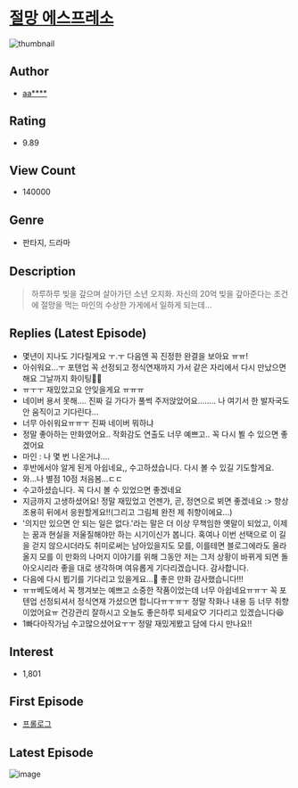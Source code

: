 # [절망 에스프레소](https://comic.naver.com/bestChallenge/list?titleId=764215)
![thumbnail](https://image-comic.pstatic.net/user_contents_data/challenge_comic/2021/04/06/342195/thumbnail_202x1647d5806c4_b94d_47da_b1ac_cd4432849894_00000312.JPEG)

## Author
- [aa****](https://comic.naver.com/artistTitle?id=342195)

## Rating
- 9.89

## View Count
- 140000

## Genre
- 판타지, 드라마

## Description
> 하루하루 빚을 갚으며 살아가던 소년 오지화. 자신의 20억 빚을 갚아준다는 조건에 절망을 먹는 마인의 수상한 가게에서 일하게 되는데...

## Replies (Latest Episode)
- 몇년이 지나도 기다릴게요 ㅜ.ㅜ 다음엔 꼭 진정한 완결을 보아요 ㅠㅠ!
- 아쉬워요...ㅜ 포텐업 꼭 선정되고 정식연재까지 가서 같은 자리에서 다시 만났으면 해요 그날까지 화이팅👊👊
- ㅠㅜㅜ 재밌았고요 안잊을게요 ㅠㅠㅠ
- 네이버 용서 못해.... 진짜 길 가다가 풀썩 주저앉았어요........ 나 여기서 한 발자국도 안 움직이고 기다린다...
- 너무 아쉬워요ㅠㅠㅜ 진짜 네이버 뭐하냐
- 정말 좋아하는 만화였어요.. 작화감도 연출도 너무 예쁘고.. 꼭 다시 뵐 수 있으면 좋겠어요
- 마인 : 나 몇 번 나온거냐....
- 후반에서야 알게 된게 아쉽네요,, 수고하셨습니다. 다시 볼 수 있길 기도할게요.
- 와...나 별점 10점 처음봄...ㄷㄷ
- 수고하셨습니다. 꼭 다시 볼 수 있었으면 좋겠네요
- 지금까지 고생하셨어요! 정말 재밌었고 언젠가, 곧, 정연으로 뵈면 좋겠네요 :> 항상 조용히 뒤에서 응원할게요!!(그리고 그림체 완전 제 취향이에요...)
- '의지만 있으면 안 되는 일은 없다.'라는 말은 더 이상 무책임한 옛말이 되었고, 이제는 꿈과 현실을 저울질해야만 하는 시기이신가 봅니다. 혹여나 이번 선택으로 이 길을 걷지 않으시더라도 취미로써는 남아있을지도 모를, 이를테면 블로그에라도 올라올지 모를 이 만화의 나머지 이야기를 위해 그동안 저는 그저 상황이 바뀌게 되면 돌아오시리라 좋을 대로 생각하며 여유롭게 기다리겠습니다. 감사합니다.
- 다음에 다시 뵙기를 기다리고 있을게요...🥺 좋은 만화 감사했습니다!!!
- ㅠㅠ베도에서 꼭 챙겨보는 예쁘고 소중한 작품이었는데 너무 아쉽네요ㅠㅠㅜ 꼭 포텐업 선정되셔서 정식연재 가셨으면 합니다ㅠㅜㅠㅜ 정말 작화나 내용 등 너무 취향이었어요ㅠ 건강관리 잘하시고 오늘도 좋은하루 되세요♡ 기다리고 있겠습니다😆
- 1빠다아작가님 수고많으셨어요ㅜㅜ 정말 재밌게봤고 담에 다시 만나요!!

## Interest
- 1,801

## First Episode
- [프롤로그](https://comic.naver.com/bestChallenge/detail?titleId=764215&no=1)

## Latest Episode
![image](https://image-comic.pstatic.net/user_contents_data/challenge_comic/2021/07/05/342195/upload_3976789768140110136.jpeg)
